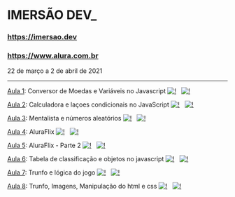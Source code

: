 # IMERSÃO DEV_

### https://imersao.dev
### https://www.alura.com.br

22 de março a 2 de abril de 2021

<hr>

[Aula 1](https://codepen.io/imersao-dev/pen/ExNLJeZ "Codigo original da aula"): Conversor de Moedas e Variáveis no Javascript 
[![!](https://img.icons8.com/ios-glyphs/30/000000/google-code.png )](https://github.com/thanakin/imersao-dev/tree/master/Aula1 "Ver no Github") &nbsp;
[![!](https://img.icons8.com/metro/30/000000/visible.png)](http://www.thanakin.kinghost.net/portfolio/imersao-dev/Aula1/ "Testar")

[Aula 2](https://codepen.io/imersao-dev/pen/fe7e8d7e1820a0883499c1b85d0ef8f3 "Codigo original da aula"): Calculadora e laçoes condicionais no JavaScript
[![!](https://img.icons8.com/ios-glyphs/30/000000/google-code.png )](https://github.com/thanakin/imersao-dev/tree/master/Aula2 "Ver no Github") &nbsp;
[![!](https://img.icons8.com/metro/30/000000/visible.png)](http://www.thanakin.kinghost.net/portfolio/imersao-dev/Aula2/ "Testar")

[Aula 3](https://codepen.io/imersao-dev/pen/c9bc2321ec180ad7483501ad8a1e7d3d): Mentalista e números aleatórios [![!](https://img.icons8.com/ios-glyphs/30/000000/google-code.png )](https://github.com/thanakin/imersao-dev/tree/master/Aula3 "Ver no Github") &nbsp;
[![!](https://img.icons8.com/metro/30/000000/visible.png)](http://www.thanakin.kinghost.net/portfolio/imersao-dev/Aula3/ "Testar")

[Aula 4](https://codepen.io/imersao-dev/pen/XWpWrYm): AluraFlix [![!](https://img.icons8.com/ios-glyphs/30/000000/google-code.png )](https://github.com/thanakin/imersao-dev/tree/master/Aula4 "Ver no Github") &nbsp;
[![!](https://img.icons8.com/metro/30/000000/visible.png)](http://www.thanakin.kinghost.net/portfolio/imersao-dev/Aula4/ "Testar")

[Aula 5](https://codepen.io/imersao-dev/pen/XWpWrod): AluraFlix - Parte 2 [![!](https://img.icons8.com/ios-glyphs/30/000000/google-code.png )](https://github.com/thanakin/imersao-dev/tree/master/Aula5 "Ver no Github") &nbsp;
[![!](https://img.icons8.com/metro/30/000000/visible.png)](http://www.thanakin.kinghost.net/portfolio/imersao-dev/Aula5/ "Testar")

[Aula 6](https://codepen.io/imersao-dev/pen/yLgLLNY): Tabela de classificação e objetos no javascript [![!](https://img.icons8.com/ios-glyphs/30/000000/google-code.png )](https://github.com/thanakin/imersao-dev/tree/master/Aula6 "Ver no Github") &nbsp;
[![!](https://img.icons8.com/metro/30/000000/visible.png)](http://www.thanakin.kinghost.net/portfolio/imersao-dev/Aula6/ "Testar")

[Aula 7](https://codepen.io/imersao-dev/pen/WNRNNOb): Trunfo e lógica do jogo [![!](https://img.icons8.com/ios-glyphs/30/000000/google-code.png )](https://github.com/thanakin/imersao-dev/tree/master/Aula7 "Ver no Github") &nbsp;
[![!](https://img.icons8.com/metro/30/000000/visible.png)](http://www.thanakin.kinghost.net/portfolio/imersao-dev/Aula7/ "Testar")

[Aula 8](https://codepen.io/imersao-dev/pen/JjEjjZv): Trunfo, Imagens, Manipulação do html e css [![!](https://img.icons8.com/ios-glyphs/30/000000/google-code.png )](https://github.com/thanakin/imersao-dev/tree/master/Aula8 "Ver no Github") &nbsp;
[![!](https://img.icons8.com/metro/30/000000/visible.png)](http://www.thanakin.kinghost.net/portfolio/imersao-dev/Aula8/ "Testar")
<!--
[Aula 9]():
[Aula 10]():


-->
